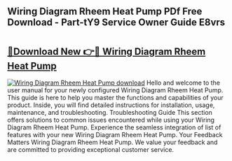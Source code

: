 ## Wiring Diagram Rheem Heat Pump PDf Free Download - Part-tY9 Service Owner Guide E8vrs

# <h2><a href="http://dfsnz0.blite.top/?on=Wiring+Diagram+Rheem+Heat+Pump">🔗Download New 👉🔴 Wiring Diagram Rheem Heat Pump</a></h2>

[![Wiring Diagram Rheem Heat Pump download](https://i.imgur.com/lujVjoI.png)](http://dfsnz0.blite.top/?on=Wiring+Diagram+Rheem+Heat+Pump)
Hello and welcome to the user manual for your newly configured Wiring Diagram Rheem Heat Pump. This guide is here to help you master the functions and capabilities of your product. Inside, you will find detailed instructions for installation, usage, maintenance, and troubleshooting. Troubleshooting Guide This section offers solutions to common issues encountered while using your Wiring Diagram Rheem Heat Pump. Experience the seamless integration of list of features with your new Wiring Diagram Rheem Heat Pump. Your Feedback Matters Wiring Diagram Rheem Heat Pump. We value your feedback and are committed to providing exceptional customer service.
